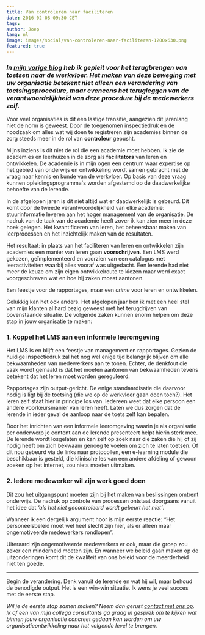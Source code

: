 ```yaml
---
title: Van controleren naar faciliteren
date: 2016-02-08 09:30 CET
tags:
author: Joep
lang: nl
image: images/social/van-controleren-naar-faciliteren-1200x630.png
featured: true
---
```


### *In [mijn vorige blog](/blog/drie-redenen-om-meer-intercollegiaal-te-toetsen/) heb ik gepleit voor het terugbrengen van toetsen naar de werkvloer. Het maken van deze beweging met uw organisatie betekent niet alleen een verandering van toetsingsprocedure, maar eveneens het terugleggen van de verantwoordelijkheid van deze procedure bij de medewerkers zelf.*

Voor veel organisaties is dit een lastige transitie, aangezien dit jarenlang niet de norm is geweest. Door de toegenomen inspectiedruk en de noodzaak om alles wat wij doen te registreren zijn academies binnen de zorg steeds meer in de rol van **controleur** gepusht.

Mijns inziens is dit niet de rol die een academie moet hebben. Ik zie de academies en leerhuizen in de zorg als **facilitators** van leren en ontwikkelen. De academie is in mijn ogen een centrum waar expertise op het gebied van onderwijs en ontwikkeling wordt samen gebracht met de vraag naar kennis en kunde van de werkvloer. Op basis van deze vraag kunnen opleidingsprogramma's worden afgestemd op de daadwerkelijke behoefte van de lerende.

In de afgelopen jaren is dit niet altijd wat er daadwerkelijk is gebeurd. Dit komt door de tweede verantwoordelijkheid van elke academie: stuurinformatie leveren aan het hoger management van de organisatie. De nadruk van de taak van de academie heeft zover ik kan zien meer in deze hoek gelegen. Het kwantificeren van leren, het beheersbaar maken van leerprocessen en het inzichtelijk maken van de resultaten. 

Het resultaat: in plaats van het faciliteren van leren en ontwikkelen zijn academies een manier van leren gaan **voorschrijven**. Een LMS werd gekozen, geïmplementeerd en voorzien van een catalogus met leeractiviteiten waarbij alles vooraf was uitgedacht. Een lerende had niet meer de keuze om zijn eigen ontwikkelroute te kiezen maar werd exact voorgeschreven wat en hoe hij zaken moest aantonen.

Een feestje voor de rapportages, maar een *crime* voor leren en ontwikkelen.

Gelukkig kan het ook anders. Het afgelopen jaar ben ik met een heel stel van mijn klanten al hard bezig geweest met het terugdrijven van bovenstaande situatie. De volgende zaken kunnen enorm helpen om deze stap in jouw organisatie te maken:

### **1. Koppel het LMS aan een informele leeromgeving**

Het LMS is en blijft een feestje van management en rapportages. Gezien de huidige inspectiedruk zal het nog wel enige tijd belangrijk blijven om alle bekwaamheden van medewerkers aan te tonen. Echter, de denkfout die vaak wordt gemaakt is dat het moeten aantonen van bekwaamheden tevens betekent dat het leren moet worden gereguleerd.

Rapportages zijn output-gericht. De enige standaardisatie die daarvoor nodig is ligt bij de toetsing (die we op de werkvloer gaan doen toch?). Het leren zelf staat hier in principe los van. Iedereen weet dat elke persoon een andere voorkeursmanier van leren heeft. Laten we dus zorgen dat de lerende in ieder geval de aanloop naar de toets zelf kan bepalen.

Door het inrichten van een informele leeromgeving waarin je als organisatie per onderwerp je content aan de lerende presenteert helpt hierin sterk mee. De lerende wordt losgelaten en kan zelf op zoek naar die zaken die hij of zij nodig heeft om zich bekwaam genoeg te voelen om zich te laten toetsen. Of dit nou gebeurd via de links naar protocollen, een e-learning module die beschikbaar is gesteld, die klinische les van een andere afdeling of gewoon zoeken op het internet, zou niets moeten uitmaken. 

### **2. Iedere medewerker wil zijn werk goed doen**

Dit zou het uitgangspunt moeten zijn bij het maken van beslissingen omtrent onderwijs. De nadruk op controle van processen ontstaat doorgaans vanuit het idee dat *‘als het niet gecontroleerd wordt gebeurt het niet’*.

Wanneer ik een dergelijk argument hoor is mijn eerste reactie: “Het personeelsbeleid moet wel heel slecht zijn hier, als er alleen maar ongemotiveerde medewerkers rondlopen”.

Uiteraard zijn ongemotiveerde medewerkers er ook, maar die groep zou zeker een minderheid moeten zijn. En wanneer we beleid gaan maken op de uitzonderingen komt dit de kwaliteit van ons beleid voor de meerderheid niet ten goede.

<hr>

Begin de verandering. Denk vanuit de lerende en wat hij wil, maar behoud de benodigde output. Het is een win-win situatie. Ik wens je veel succes met de eerste stap.

*Wil je de eerste stap samen maken? Neem dan gerust [contact met ons op](/contact/). Ik of een van mijn collega consultants ga graag in gesprek om te kijken wat binnen jouw organisatie concreet gedaan kan worden om uw organisatieontwikkeling naar het volgende level te brengen.*
